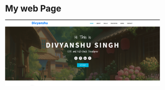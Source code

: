 # My web Page

![alt text](https://raw.githubusercontent.com/itssaky/itssaky.github.io/refs/heads/main/My.png)
